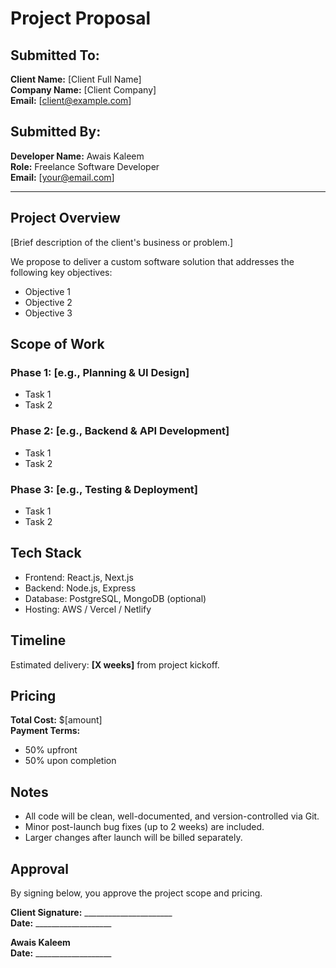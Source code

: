 # Project Proposal

## Submitted To:
**Client Name:** [Client Full Name]  
**Company Name:** [Client Company]  
**Email:** [client@example.com]  

## Submitted By:
**Developer Name:** Awais Kaleem  
**Role:** Freelance Software Developer  
**Email:** [your@email.com]  

---

## Project Overview
[Brief description of the client's business or problem.]

We propose to deliver a custom software solution that addresses the following key objectives:
- Objective 1
- Objective 2
- Objective 3

## Scope of Work
### Phase 1: [e.g., Planning & UI Design]
- Task 1
- Task 2

### Phase 2: [e.g., Backend & API Development]
- Task 1
- Task 2

### Phase 3: [e.g., Testing & Deployment]
- Task 1
- Task 2

## Tech Stack
- Frontend: React.js, Next.js
- Backend: Node.js, Express
- Database: PostgreSQL, MongoDB (optional)
- Hosting: AWS / Vercel / Netlify

## Timeline
Estimated delivery: **[X weeks]** from project kickoff.

## Pricing
**Total Cost:** $[amount]  
**Payment Terms:**  
- 50% upfront  
- 50% upon completion  

## Notes
- All code will be clean, well-documented, and version-controlled via Git.
- Minor post-launch bug fixes (up to 2 weeks) are included.
- Larger changes after launch will be billed separately.

## Approval
By signing below, you approve the project scope and pricing.

**Client Signature:** ______________________  
**Date:** ___________________

**Awais Kaleem**  
**Date:** ___________________
